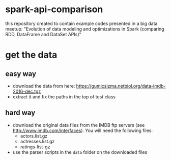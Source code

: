 # spark-api-comparison
this repository created to contain example codes presented in a big data meetup: "Evolution of data modeling and optimizations in Spark (comparing RDD, DataFrame and DataSet APIs)"

# get the data

## easy way
 - download the data from here: https://gumicsizma.netbiol.org/data-imdb-2016-dec.tgz
 - extract it and fix the paths in the top of test class
 
## hard way
 - download the original data files from the IMDB ftp servers (see http://www.imdb.com/interfaces). You will need the following files:
    - actors.list.gz
    - actresses.list.gz
    - ratings-list-gz
 - use the parser scripts in the `data` folder on the downloaded files 
